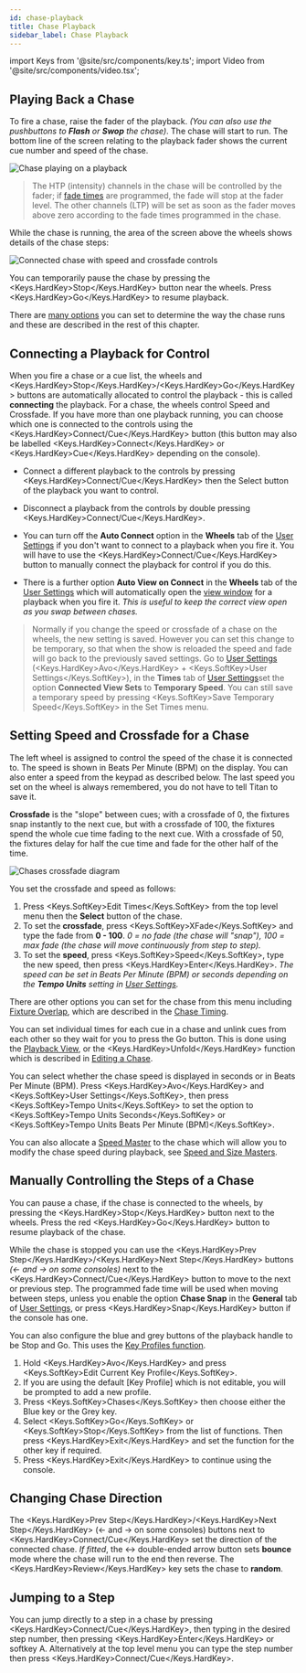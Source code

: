 ```yaml
---
id: chase-playback
title: Chase Playback
sidebar_label: Chase Playback
---
```


import Keys from '@site/src/components/key.ts';
import Video from '@site/src/components/video.tsx';

## Playing Back a Chase

To fire a chase, raise the fader of the playback. *(You can also use the pushbuttons
to **Flash** or **Swop** the chase)*. The chase will start to run. The bottom line of the
screen relating to the playback fader shows the current cue number and
speed of the chase.

![Chase playing on a playback](/docs/images/Chase-playing-on-a-playback.png)

> The HTP (intensity) channels in the chase will be controlled by the
    fader; if [fade times](chase-timing.md) are programmed, the fade will stop at the fader
    level. The other channels (LTP) will be set as soon as the fader
    moves above zero according to the fade times programmed in the
    chase. 

While the chase is running, the area of the screen above the wheels
shows details of the chase steps:

![Connected chase with speed and crossfade controls](/docs/images/Connected-chase-with-speed-and-crossfade-controls.png)

You can temporarily pause the chase by pressing the <Keys.HardKey>Stop</Keys.HardKey> button near
the wheels. Press <Keys.HardKey>Go</Keys.HardKey> to resume playback.

There are [many options](chase-options.md) you can set to determine the way the chase runs
and these are described in the rest of this chapter.

## Connecting a Playback for Control

When you fire a chase or a cue list, the wheels and <Keys.HardKey>Stop</Keys.HardKey>/<Keys.HardKey>Go</Keys.HardKey> buttons are automatically
allocated to control the playback - this is
called **connecting** the playback. For a chase, the wheels control Speed and Crossfade. If you have more than one playback running,
you can choose which one is connected to the controls using the <Keys.HardKey>Connect/Cue</Keys.HardKey> button (this button may also be labelled <Keys.HardKey>Connect</Keys.HardKey> or <Keys.HardKey>Cue</Keys.HardKey> depending on the console).

-   Connect a different playback to the controls by pressing <Keys.HardKey>Connect/Cue</Keys.HardKey>
    then the Select button of the playback you want to control.

-   Disconnect a playback from the controls by double pressing <Keys.HardKey>Connect/Cue</Keys.HardKey>.

-   You can turn off the **Auto Connect** option in the **Wheels** tab of the
    [User Settings](../system-settings/user-settings.md#wheels)
    if you don't want to connect to a playback when
    you fire it. You will have to use the <Keys.HardKey>Connect/Cue</Keys.HardKey> button to manually
    connect the playback for control if you do this.

-   There is a further option **Auto View on Connect** in the **Wheels** tab of the
    [User Settings](../system-settings/user-settings.md#wheels)
    which will automatically open the
    [view window](editing-a-chase.md#opening-a-chase-for-editing)
    for a playback when you fire it. *This is useful to keep the
    correct view open as you swap between chases.*

> Normally if you change the speed or crossfade of a chase on the wheels, the new setting is saved. However you can set this change to be temporary, so that when the show is reloaded the speed and fade will go back to the previously saved settings. Go to [User Settings](../system-settings/user-settings.md) (<Keys.HardKey>Avo</Keys.HardKey> + <Keys.SoftKey>User Settings</Keys.SoftKey>), in the **Times** tab of  [User Settings](../system-settings/user-settings.md#times)set the option **Connected View Sets** to **Temporary Speed**. You can still save a temporary speed by pressing <Keys.SoftKey>Save Temporary Speed</Keys.SoftKey> in the Set Times menu.

## Setting Speed and Crossfade for a Chase

The left wheel is assigned to control the speed of the chase it is
connected to. The speed is shown in Beats Per Minute (BPM) on the
display. You can also enter a speed from the keypad as described below.
The last speed you set on the wheel is always remembered, you do not
have to tell Titan to save it.

**Crossfade** is the "slope" between cues; with a crossfade of 0, the
fixtures snap instantly to the next cue, but with a crossfade of 100,
the fixtures spend the whole cue time fading to the next cue. With a
crossfade of 50, the fixtures delay for half the cue time and fade for
the other half of the time.

![Chases crossfade diagram](/docs/images/Chases-crossfade-diagram.png)

You set the crossfade and speed as follows:

1. Press <Keys.SoftKey>Edit Times</Keys.SoftKey> from the top level menu then the **Select** button of
the chase.
2. To set the **crossfade**, press <Keys.SoftKey>XFade</Keys.SoftKey> and type the fade from **0 - 100**. *0 = no fade (the chase will "snap"), 100 = max fade (the chase will move continuously from step to step).*
3. To set the **speed**, press <Keys.SoftKey>Speed</Keys.SoftKey>, type the new speed, then press <Keys.HardKey>Enter</Keys.HardKey>. *The speed can be set in Beats Per Minute (BPM) or seconds depending on the **Tempo Units** setting in [User Settings](../system-settings/user-settings.md#times).*

There are other options you can set for the chase from this menu
including [Fixture Overlap](../cues/cue-timing.md#fade-times-and-fixture-overlap),
which are described in the [Chase Timing](chase-timing.md).

You can set individual times for each cue in a chase and unlink cues
from each other so they wait for you to press the Go button. This is
done using the [Playback View](editing-a-chase.md#opening-a-chase-for-editing),
or the <Keys.HardKey>Unfold</Keys.HardKey> function which is
described in [Editing a Chase](editing-a-chase.md#editing-a-chase-using-unfold).

You can select whether the chase speed is displayed in seconds or in
Beats Per Minute (BPM). Press <Keys.HardKey>Avo</Keys.HardKey> and <Keys.SoftKey>User Settings</Keys.SoftKey>, then press <Keys.SoftKey>Tempo Units</Keys.SoftKey> to set the option to <Keys.SoftKey>Tempo Units Seconds</Keys.SoftKey> or <Keys.SoftKey>Tempo
Units Beats Per Minute (BPM)</Keys.SoftKey>.

You can also allocate a [Speed Master](../running-the-show/playback-controls.md#speed-and-size-masters)
to the chase which will allow you
to modify the chase speed during playback, see
[Speed and Size Masters](../running-the-show/playback-controls.md#speed-and-size-masters).

## Manually Controlling the Steps of a Chase

You can pause a chase, if the chase is connected to the wheels, by
pressing the <Keys.HardKey>Stop</Keys.HardKey> button next to the wheels. Press the red <Keys.HardKey>Go</Keys.HardKey> button
to resume playback of the chase.

While the chase is stopped you can use the <Keys.HardKey>Prev Step</Keys.HardKey>/<Keys.HardKey>Next Step</Keys.HardKey>
buttons *(← and → on some consoles)* next to the <Keys.HardKey>Connect/Cue</Keys.HardKey> button to
move to the next or previous step. The programmed fade time will be used
when moving between steps, unless you enable the option **Chase
Snap** in the **General** tab of [User Settings](../system-settings/user-settings.md#general), or press <Keys.HardKey>Snap</Keys.HardKey> button if the console has one.

You can also configure the blue and grey buttons of the playback handle
to be Stop and Go. This uses the [Key Profiles function](../system-settings/key-profiles.md).

1. Hold <Keys.HardKey>Avo</Keys.HardKey> and press <Keys.SoftKey>Edit Current Key Profile</Keys.SoftKey>.
2. If you are using the default [Key Profile] which is not editable, you
will be prompted to add a new profile.
3. Press <Keys.SoftKey>Chases</Keys.SoftKey> then choose either the Blue key or the Grey key.
4. Select <Keys.SoftKey>Go</Keys.SoftKey> or <Keys.SoftKey>Stop</Keys.SoftKey> from the list of functions. Then press <Keys.HardKey>Exit</Keys.HardKey> and set the function for the other key if required.
5. Press <Keys.HardKey>Exit</Keys.HardKey> to continue using the console.

## Changing Chase Direction

The <Keys.HardKey>Prev Step</Keys.HardKey>/<Keys.HardKey>Next Step</Keys.HardKey> (← and → on some consoles) buttons next
to <Keys.HardKey>Connect/Cue</Keys.HardKey> set the direction of the connected chase. *If fitted*, the
↔ double-ended arrow button sets **bounce** mode where the chase will run to
the end then reverse. The <Keys.HardKey>Review</Keys.HardKey> key sets the chase to **random**.

## Jumping to a Step

You can jump directly to a step in a chase by pressing <Keys.HardKey>Connect/Cue</Keys.HardKey>, then
typing in the desired step number, then pressing <Keys.HardKey>Enter</Keys.HardKey> or softkey A.
Alternatively at the top level menu you can type the step number then
press <Keys.HardKey>Connect/Cue</Keys.HardKey>.

